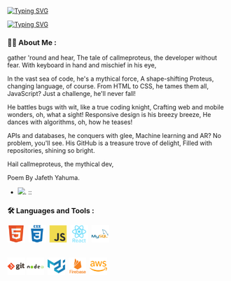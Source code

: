 <a href="https://git.io/typing-svg"><img src="https://readme-typing-svg.herokuapp.com?font=Fira+Code&size=29&pause=1000&center=true&width=435&lines=Well%2C+here+I+am+%F0%9F%98%8F" alt="Typing SVG" /></a>

<a href="https://git.io/typing-svg"><img src="https://readme-typing-svg.herokuapp.com?font=Fira+Code&pause=1000&color=F70C1E&center=true&multiline=true&width=435&lines=Call+Me+Proteus" alt="Typing SVG" /></a>




### :woman_technologist: About Me :

gather 'round and hear,
The tale of callmeproteus, the developer without fear.
With keyboard in hand and mischief in his eye,

In the vast sea of code, he's a mythical force,
A shape-shifting Proteus, changing language, of course.
From HTML to CSS, he tames them all,
JavaScript? Just a challenge, he'll never fall!

He battles bugs with wit, like a true coding knight,
Crafting web and mobile wonders, oh, what a sight!
Responsive design is his breezy breeze,
He dances with algorithms, oh, how he teases!

APIs and databases, he conquers with glee,
Machine learning and AR? No problem, you'll see.
His GitHub is a treasure trove of delight,
Filled with repositories, shining so bright.

Hail callmeproteus, the mythical dev,

Poem By Jafeth Yahuma.


- <img src="https://media.giphy.com/media/WUlplcMpOCEmTGBtBW/giphy.gif" width="30">.     ::



### :hammer_and_wrench: Languages and Tools :



<div>

<img src="https://github.com/devicons/devicon/blob/master/icons/html5/html5-original.svg" title="HTML5" alt="HTML" width="40" height="40"/>&nbsp;
  <img src="https://github.com/devicons/devicon/blob/master/icons/css3/css3-plain-wordmark.svg"  title="CSS3" alt="CSS" width="40" height="40"/>&nbsp;
   <img src="https://github.com/devicons/devicon/blob/master/icons/javascript/javascript-original.svg" title="JavaScript" alt="JavaScript" width="40" height="40"/>&nbsp;
  <img src="https://github.com/devicons/devicon/blob/master/icons/react/react-original-wordmark.svg" title="React" alt="React" width="40" height="40"/>&nbsp;
    <img src="https://github.com/devicons/devicon/blob/master/icons/mysql/mysql-original-wordmark.svg" title="MySQL"  alt="MySQL" width="40" height="40"/>&nbsp;
 

 
  <br>
    <img src="https://github.com/devicons/devicon/blob/master/icons/git/git-original-wordmark.svg" title="Git" **alt="Git" width="40" height="40"/>
  <img src="https://github.com/devicons/devicon/blob/master/icons/nodejs/nodejs-original-wordmark.svg" title="NodeJS" alt="NodeJS" width="40" height="40"/>&nbsp;
  <img src="https://github.com/devicons/devicon/blob/master/icons/materialui/materialui-original.svg" title="Material UI" alt="Material UI" width="40" height="40"/>&nbsp;
   <img src="https://github.com/devicons/devicon/blob/master/icons/firebase/firebase-plain-wordmark.svg" title="Firebase" alt="Firebase" width="40" height="40"/>&nbsp;
  <img src="https://github.com/devicons/devicon/blob/master/icons/amazonwebservices/amazonwebservices-plain-wordmark.svg" title="AWS" alt="AWS" width="40" height="40"/>&nbsp;
  <br>
   


</div>




